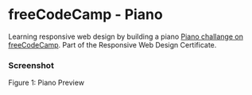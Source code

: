 # freeCodeCamp - Piano

Learning responsive web design by building a piano [Piano challange on freeCodeCamp](https://www.freecodecamp.org/learn/2022/responsive-web-design/learn-responsive-web-design-by-building-a-piano/step-1). Part of the Responsive Web Design Certificate.

### Screenshot

Figure 1: Piano Preview
